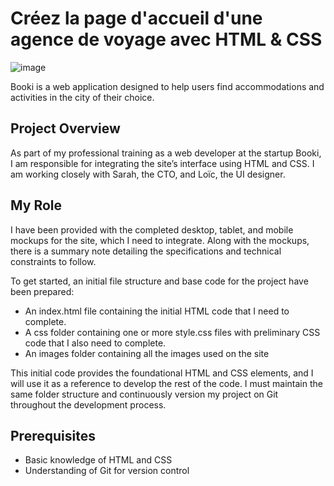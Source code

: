 # Créez la page d'accueil d'une agence de voyage avec HTML & CSS

![image](https://github.com/Arno37/BOOKI/assets/140819974/dc7e8f42-bab2-4fcb-b95e-d62c0b873e22)

Booki is a web application designed to help users find accommodations and activities in the city of their choice.

## Project Overview

As part of my professional training as a web developer at the startup Booki, I am responsible for integrating the site’s interface using HTML and CSS. I am working closely with Sarah, the CTO, and Loïc, the UI designer.

## My Role

I have been provided with the completed desktop, tablet, and mobile mockups for the site, which I need to integrate. Along with the mockups, there is a summary note detailing the specifications and technical constraints to follow.

To get started, an initial file structure and base code for the project have been prepared:

- An index.html file containing the initial HTML code that I need to complete.
- A css folder containing one or more style.css files with preliminary CSS code that I also need to complete.
- An images folder containing all the images used on the site

This initial code provides the foundational HTML and CSS elements, and I will use it as a reference to develop the rest of the code. I must maintain the same folder structure and continuously version my project on Git throughout the development process.

## Prerequisites

- Basic knowledge of HTML and CSS
- Understanding of Git for version control
